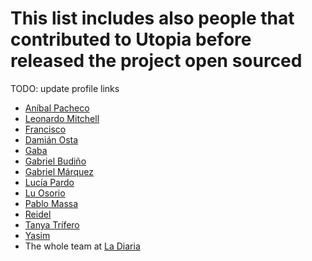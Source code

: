 # This list includes also people that contributed to Utopia before released the project open sourced

TODO: update profile links

* [Aníbal Pacheco](https://github.com/orgs/ladiaria/people/anibalpacheco)
* [Leonardo Mitchell](https://github.com/orgs/ladiaria/people/Fargo880115)
* [Francisco](https://github.com/orgs/ladiaria/people/franciscocobas)
* [Damián Osta](https://github.com/orgs/ladiaria/people/DamianOsta-a)
* [Gaba](https://github.com/orgs/ladiaria/people/gabelula)
* [Gabriel Budiño](https://github.com/orgs/ladiaria/people/gbudino)
* [Gabriel Márquez](https://github.com/orgs/ladiaria/people/gmarquezuy)
* [Lucía Pardo](https://twitter.com/lpardogys)
* [Lu Osorio](https://github.com/orgs/ladiaria/people/LuOsorio)
* [Pablo Massa](https://github.com/pablomassa)
* [Reidel](https://github.com/reidelon)
* [Tanya Trífero](https://github.com/orgs/ladiaria/people/virusereturns)
* [Yasim](https://github.com/orgs/ladiaria/people/yzeballos)
* The whole team at [La Diaria](https://ayuda.ladiaria.com.uy/equipo/)
